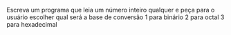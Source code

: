 Escreva um programa que leia um número inteiro qualquer
e peça para o usuário escolher qual será a base de conversão
1 para binário
2 para octal
3 para hexadecimal